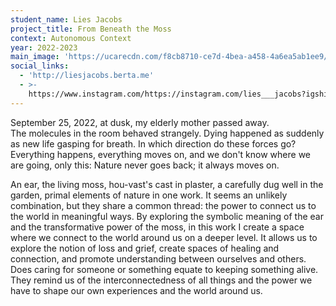 ```yaml
---
student_name: Lies Jacobs
project_title: From Beneath the Moss
context: Autonomous Context
year: 2022-2023
main_image: 'https://ucarecdn.com/f8cb8710-ce7d-4bea-a458-4a6ea5ab1ee9/'
social_links:
  - 'http://liesjacobs.berta.me'
  - >-
    https://www.instagram.com/https://instagram.com/lies___jacobs?igshid=YmMyMTA2M2Y=
---
```

September 25, 2022, at dusk, my elderly mother passed away.    
The molecules in the room behaved strangely. Dying happened as suddenly as new life gasping for breath. In which direction do these forces go? Everything happens, everything moves on, and we don't know where we are going, only this:  Nature never goes back; it always moves on.
 


An ear, the living moss, hou-vast's cast in plaster, a carefully dug well in the garden, primal elements of nature in one work. It seems an unlikely combination, but they share a common thread: the power to connect us to the world in meaningful ways. By exploring the symbolic meaning of the ear and the transformative power of the moss, in this work I create a space where we connect to the world around us on a deeper level. It allows us to explore the notion of loss and grief, create spaces of healing and connection, and promote understanding between ourselves and others. Does caring for someone or something equate to keeping something alive. They remind us of the interconnectedness of all things and the power we have to shape our own experiences and the world around us.